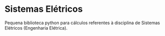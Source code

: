 
# Sistemas Elétricos

Pequena biblioteca python para cálculos referentes à disciplina de Sistemas Elétricos (Engenharia Elétrica).
